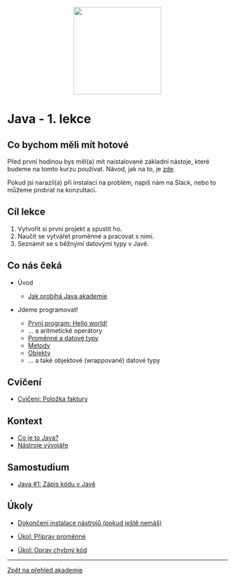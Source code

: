 <p align="center">
  <img src="https://engeto.cz/wp-content/uploads/2019/01/engeto-square.png" width="200" height="200">
</p>

# Java - 1. lekce

## Co bychom měli mít hotové

Před první hodinou bys měl(a) mít naistalované základní nástoje, které budeme na tomto kurzu používat. Návod, jak na to, je [zde](https://github.com/ENGETO-Java-Akademie-2022-04/intro/blob/main/priprava.md).

Pokud jsi narazil(a) při instalaci na problém, napiš nám na Slack, nebo to můžeme probrat na konzultaci.

## Cíl lekce
1. Vytvořit si první projekt a&nbsp;spustit ho.
2. Naučit se vytvářet proměnné a&nbsp;pracovat s&nbsp;nimi.
3. Seznámit se s&nbsp;běžnými datovými typy v&nbsp;Javě.

## Co nás čeká

 - Úvod
    - [Jak probíhá Java akademie](https://github.com/ENGETO-Java-Akademie-2022-04/intro/blob/main/o-akademii.md)

 - Jdeme programovat!
   - [První program: Hello world!](prvni-projekt.md)
   - ... a&nbsp;aritmetické operátory
   - [Proměnné a&nbsp;datové typy](promenne-a-datove-typy.md)
   - [Metody](metody.md)
   - [Objekty](objekty-intro.md)
   - ... a&nbsp;také objektové (wrappované) datové typy

## Cvičení
  - [Cvičení: Položka faktury](cviceni-polozka-faktury.md)
 
## Kontext
  - [Co je to Java?](java-a-jdk.md)
  - [Nástroje vývojáře](nastroje.md)
 
## Samostudium

 - [Java #1: Zápis kódu v&nbsp;Javě](https://learn.engeto.com/cs/kurz/java-1-zapis-kodu-v-jave)


## Úkoly

 - [Dokončení instalace nástrojů (pokud ještě nemáš)](https://github.com/ENGETO-Java-Akademie-2022-04/intro/blob/main/priprava.md)

 - [Úkol: Připrav proměnné](ukol-vytvor-promenne.md)
 - [Úkol: Oprav chybný kód](ukol-oprav-kod/README.md)


---

[Zpět na přehled akademie](https://github.com/ENGETO-Java-Akademie-2022-04/intro)